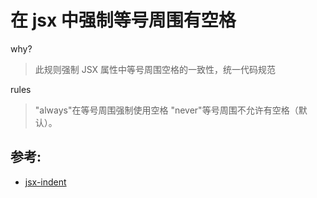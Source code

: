 # 在 jsx 中强制等号周围有空格

why?

> 此规则强制 JSX 属性中等号周围空格的一致性，统一代码规范

rules

> "always"在等号周围强制使用空格
> "never"等号周围不允许有空格（默认）。

## 参考:

- [jsx-indent](https://github.com/jsx-eslint/eslint-plugin-react/blob/c42b624d0fb9ad647583a775ab9751091eec066f/docs/rules/jsx-indent)
